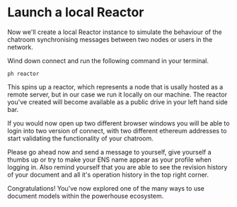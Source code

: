 # Launch a local Reactor

Now we'll create a local Reactor instance to simulate the behaviour of the chatroom synchronising messages between two nodes or users in the network. 

Wind down connect and run the following command in your terminal. 

`ph reactor`

This spins up a reactor, which represents a node that is usally hosted as a remote server, but in our case we run it locally on our machine. The reactor you've created will become available as a public drive in your left hand side bar. 

If you would now open up two different browser windows you will be able to login into two version of connect, with two different ethereum addresses to start validating the functionality of your chatroom. 

Please go ahead now and send a message to yourself, give yourself a thumbs up or try to make your ENS name appear as your profile when logging in. Also remind yourself that you are able to see the revision history of your document and all it's operation history in the top right corner. 

Congratulations! You've now explored one of the many ways to use document models within the powerhouse ecosystem. 